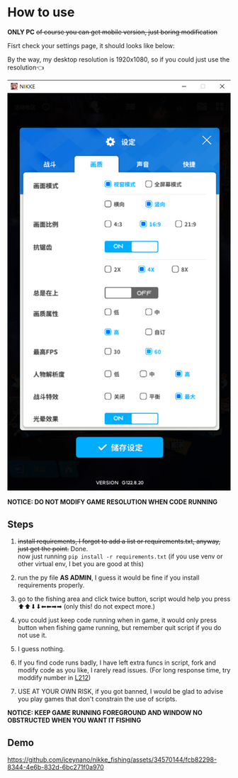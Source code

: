 # How to use

**ONLY PC** ~~of course you can get mobile version, just boring modification~~

Fisrt check your settings page, it should looks like below:

By the way, my desktop resolution is 1920x1080, so if you could just use the resolution👈

![settings](https://github.com/iceynano/nikke_fishing/blob/main/settings.png)

**NOTICE: DO NOT MODIFY GAME RESOLUTION WHEN CODE RUNNING**

## Steps

1. ~~install requirements, I forgot to add a list or requirements.txt, anyway, just get the point.~~ Done.  
now just running `pip install -r requirements.txt` (if you use venv or other virtual env, I bet you are good at this)

2. run the py file **AS ADMIN**, I guess it would be fine if you install requirements properly.

3. go to the fishing area and click twice button, script would help you press ⬆⬆⬇⬇⬅⬅➡➡ (only this! do not expect more.)

4. you could just keep code running when in game, it would only press button when fishing game running, but remember quit script if you do not use it.

5. I guess nothing.

6. If you find code runs badly, I have left extra funcs in script, fork and modify code as you like, I rarely read issues. (For long response time, try moddify number in [L212](https://github.com/iceynano/nikke_fishing/blob/49fff960ba15425bf55e11813b8592bfd3c8e64d/run.py#L212))

7. USE AT YOUR OWN RISK, if you got banned, I would be glad to advise you play games that don't constrain the use of scripts. 

**NOTICE: KEEP GAME RUNNING FOREGROUND AND WINDOW NO OBSTRUCTED WHEN YOU WANT IT FISHING**

## Demo

https://github.com/iceynano/nikke_fishing/assets/34570144/fcb82298-8344-4e6b-832d-6bc271f0a970

